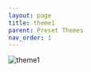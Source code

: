 ```yaml
---
layout: page
title: theme1
parent: Preset Themes
nav_order: 1
---
```


![theme1](../../img/theme1.jpg)